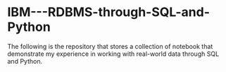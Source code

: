 # IBM---RDBMS-through-SQL-and-Python
The following is the repository that stores a collection of notebook that demonstrate my experience in working with real-world data through SQL and Python.
